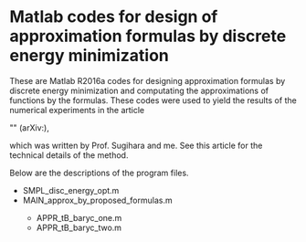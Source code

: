 <H1> Matlab codes for design of approximation formulas by discrete energy minimization </H1>

These are Matlab R2016a codes for designing approximation formulas by discrete energy minimization and computating the approximations of functions by the formulas. These codes were used to yield the results of the numerical experiments in the article

"" (arXiv:),

which was written by Prof. Sugihara and me. See this article for the technical details of the method.

Below are the descriptions of the program files. 

<ul>
  <li> SMPL_disc_energy_opt.m </li>  
  <li> MAIN_approx_by_proposed_formulas.m </li>  
  <ul>
      <li> APPR_tB_baryc_one.m </li>  
      <li> APPR_tB_baryc_two.m </li>  
  </ul>
</ul>
